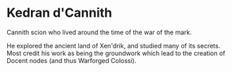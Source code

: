 # Kedran d'Cannith

Cannith scion who lived around the time of the war of the mark.

He explored the ancient land of Xen'drik, and studied many of its secrets.
Most credit his work as being the groundwork which lead to the creation of Docent nodes (and thus Warforged Colossi).
